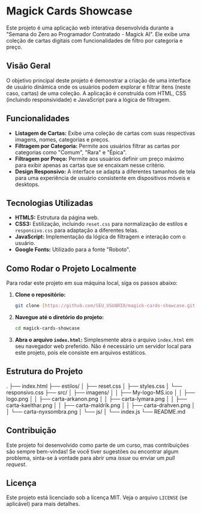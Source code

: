 # Magick Cards Showcase

Este projeto é uma aplicação web interativa desenvolvida durante a "Semana do Zero ao Programador Contratado - Magick AI". Ele exibe uma coleção de cartas digitais com funcionalidades de filtro por categoria e preço.

## Visão Geral

O objetivo principal deste projeto é demonstrar a criação de uma interface de usuário dinâmica onde os usuários podem explorar e filtrar itens (neste caso, cartas) de uma coleção. A aplicação é construída com HTML, CSS (incluindo responsividade) e JavaScript para a lógica de filtragem.

## Funcionalidades

* **Listagem de Cartas:** Exibe uma coleção de cartas com suas respectivas imagens, nomes, categorias e preços.
* **Filtragem por Categoria:** Permite aos usuários filtrar as cartas por categorias como "Comum", "Rara" e "Épica".
* **Filtragem por Preço:** Permite aos usuários definir um preço máximo para exibir apenas as cartas que se encaixam nesse critério.
* **Design Responsivo:** A interface se adapta a diferentes tamanhos de tela para uma experiência de usuário consistente em dispositivos móveis e desktops.

## Tecnologias Utilizadas

* **HTML5:** Estrutura da página web.
* **CSS3:** Estilização, incluindo `reset.css` para normalização de estilos e `responsivo.css` para adaptação a diferentes telas.
* **JavaScript:** Implementação da lógica de filtragem e interação com o usuário.
* **Google Fonts:** Utilizado para a fonte "Roboto".

## Como Rodar o Projeto Localmente

Para rodar este projeto em sua máquina local, siga os passos abaixo:

1.  **Clone o repositório:**
    ```bash
    git clone [https://github.com/SEU_USUARIO/magick-cards-showcase.git](https://github.com/SEU_USUARIO/magick-cards-showcase.git)
    ```
2.  **Navegue até o diretório do projeto:**
    ```bash
    cd magick-cards-showcase
    ```
3.  **Abra o arquivo `index.html`:**
    Simplesmente abra o arquivo `index.html` em seu navegador web preferido. Não é necessário um servidor local para este projeto, pois ele consiste em arquivos estáticos.

## Estrutura do Projeto

.
├── index.html
├── estilos/
│   ├── reset.css
│   ├── styles.css
│   └── responsivo.css
├── src/
│   ├── imagens/
│   │   ├── My-logo-MS.ico
│   │   ├── logo.png
│   │   ├── carta-arkanon.png
│   │   ├── carta-lymara.png
│   │   ├── carta-kaelthar.png
│   │   ├── carta-maldrik.png
│   │   ├── carta-drahven.png
│   │   └── carta-nyxsombra.png
│   └── js/
│       └── index.js
└── README.md


## Contribuição

Este projeto foi desenvolvido como parte de um curso, mas contribuições são sempre bem-vindas! Se você tiver sugestões ou encontrar algum problema, sinta-se à vontade para abrir uma *issue* ou enviar um *pull request*.

## Licença

Este projeto está licenciado sob a licença MIT. Veja o arquivo `LICENSE` (se aplicável) para mais detalhes.
